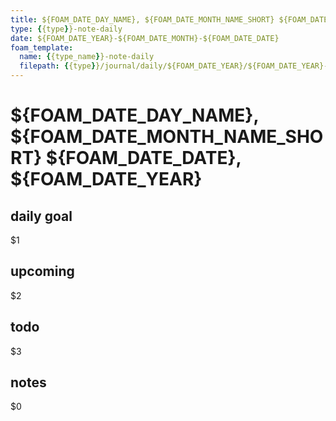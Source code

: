 ```yaml
---
title: ${FOAM_DATE_DAY_NAME}, ${FOAM_DATE_MONTH_NAME_SHORT} ${FOAM_DATE_DATE}, ${FOAM_DATE_YEAR}
type: {{type}}-note-daily
date: ${FOAM_DATE_YEAR}-${FOAM_DATE_MONTH}-${FOAM_DATE_DATE}
foam_template:
  name: {{type_name}}-note-daily
  filepath: {{type}}/journal/daily/${FOAM_DATE_YEAR}/${FOAM_DATE_YEAR}-${FOAM_DATE_MONTH}-${FOAM_DATE_DATE}.md
---
```

# ${FOAM_DATE_DAY_NAME}, ${FOAM_DATE_MONTH_NAME_SHORT} ${FOAM_DATE_DATE}, ${FOAM_DATE_YEAR}
## daily goal
$1

## upcoming
$2

## todo
$3

## notes
$0
